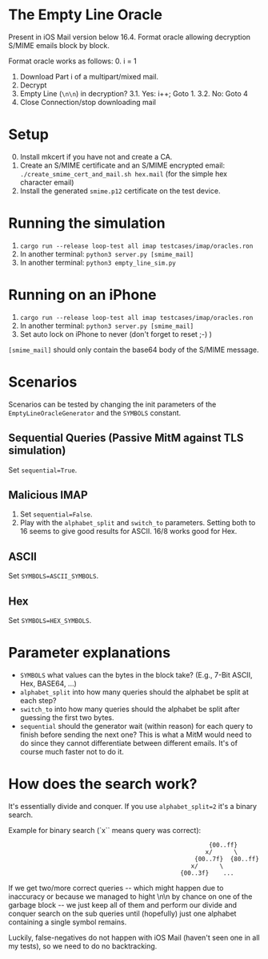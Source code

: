 # The Empty Line Oracle

Present in iOS Mail version below 16.4. Format oracle allowing decryption S/MIME emails block by block.

Format oracle works as follows:
0. i = 1
1. Download Part i of a multipart/mixed mail.
2. Decrypt
3. Empty Line (`\n\n`) in decryption?
    3.1. Yes: i++; Goto 1.
    3.2. No: Goto 4
4. Close Connection/stop downloading mail

# Setup
0. Install mkcert if you have not and create a CA.
1. Create an S/MIME certificate and an S/MIME encrypted email: `./create_smime_cert_and_mail.sh
   hex.mail` (for the simple hex character email)
2. Install the generated `smime.p12` certificate on the test device.

# Running the simulation
1. `cargo run --release loop-test all imap testcases/imap/oracles.ron`
2. In another terminal:
    `python3 server.py [smime_mail]`
3. In another terminal:
    `python3 empty_line_sim.py`

# Running on an iPhone
1. `cargo run --release loop-test all imap testcases/imap/oracles.ron`
2. In another terminal:
    `python3 server.py [smime_mail]`
3. Set auto lock on iPhone to never (don't forget to reset ;-) )

`[smime_mail]` should only contain the base64 body of the S/MIME message.
    
# Scenarios
Scenarios can be tested by changing the init parameters of the `EmptyLineOracleGenerator` and the `SYMBOLS` constant.
## Sequential Queries (Passive MitM against TLS simulation)
Set `sequential=True`.

## Malicious IMAP 
1. Set `sequential=False`.
2. Play with the `alphabet_split` and `switch_to` parameters. Setting both to 16 seems to give good results for ASCII. 16/8 works good for Hex.

## ASCII
Set `SYMBOLS=ASCII_SYMBOLS`.

## Hex
Set `SYMBOLS=HEX_SYMBOLS`.

# Parameter explanations
* `SYMBOLS` what values can the bytes in the block take? (E.g., 7-Bit ASCII, Hex, BASE64, ...)
* `alphabet_split` into how many queries should the alphabet be split at each step?
* `switch_to` into how many queries should the alphabet be split after guessing the first two bytes.
* `sequential` should the generator wait (within reason) for each query to finish before sending the next one? This is what a MitM would need to do
    since they cannot differentiate between different emails. It's of course much faster not to do it.

# How does the search work?
It's essentially divide and conquer. If you use `alphabet_split=2` it's a binary search.

Example for binary search (`x`` means query was correct):
```
                                                        {00..ff}
                                                       x/      \
                                                    {00..7f}  {80..ff}
                                                   x/      \
                                                {00..3f}    ...
```

If we get two/more correct queries -- which might happen due to inaccuracy or because we managed to hight \n\n by chance on one of the garbage block -- we just keep all of them and perform our divide and conquer search on the sub queries until (hopefully) just one alphabet containing a single symbol remains.

Luckily, false-negatives do not happen with iOS Mail (haven't seen one in all my tests), so we need to do no backtracking.
